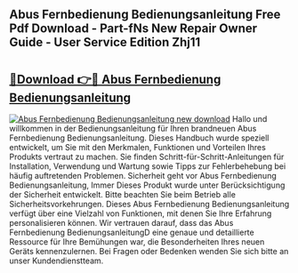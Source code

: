 ## Abus Fernbedienung Bedienungsanleitung Free Pdf Download - Part-fNs New Repair Owner Guide - User Service Edition Zhj11

# <h2><a href="http://df157k.blite.top/?on=Abus+Fernbedienung+Bedienungsanleitung">🔗Download 👉🔴 Abus Fernbedienung Bedienungsanleitung</a></h2>

[![Abus Fernbedienung Bedienungsanleitung new download](https://i.imgur.com/lujVjoI.png)](http://df157k.blite.top/?on=Abus+Fernbedienung+Bedienungsanleitung)
Hallo und willkommen in der Bedienungsanleitung für Ihren brandneuen Abus Fernbedienung Bedienungsanleitung. Dieses Handbuch wurde speziell entwickelt, um Sie mit den Merkmalen, Funktionen und Vorteilen Ihres Produkts vertraut zu machen. Sie finden Schritt-für-Schritt-Anleitungen für Installation, Verwendung und Wartung sowie Tipps zur Fehlerbehebung bei häufig auftretenden Problemen. Sicherheit geht vor Abus Fernbedienung Bedienungsanleitung, Immer Dieses Produkt wurde unter Berücksichtigung der Sicherheit entwickelt. Bitte beachten Sie beim Betrieb alle Sicherheitsvorkehrungen. Dieses Abus Fernbedienung Bedienungsanleitung verfügt über eine Vielzahl von Funktionen, mit denen Sie Ihre Erfahrung personalisieren können. Wir vertrauen darauf, dass das Abus Fernbedienung BedienungsanleitungD eine genaue und detaillierte Ressource für Ihre Bemühungen war, die Besonderheiten Ihres neuen Geräts kennenzulernen. Bei Fragen oder Bedenken wenden Sie sich bitte an unser Kundendienstteam.
